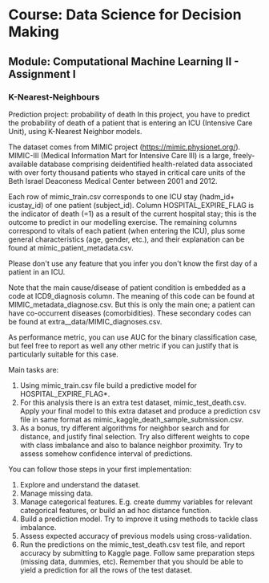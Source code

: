 # Course: Data Science for Decision Making
## Module: Computational Machine Learning II - Assignment I
### K-Nearest-Neighbours

Prediction project: probability of death
In this project, you have to predict the probability of death of a patient that is entering an ICU (Intensive Care Unit), using K-Nearest Neighbor models.

The dataset comes from MIMIC project (https://mimic.physionet.org/). MIMIC-III (Medical Information Mart for Intensive Care III) is a large, freely-available database comprising deidentified health-related data associated with over forty thousand patients who stayed in critical care units of the Beth Israel Deaconess Medical Center between 2001 and 2012.

Each row of mimic_train.csv corresponds to one ICU stay (hadm_id+ icustay_id) of one patient (subject_id). Column HOSPITAL_EXPIRE_FLAG is the indicator of death (=1) as a result of the current hospital stay; this is the outcome to predict in our modelling exercise. The remaining columns correspond to vitals of each patient (when entering the ICU), plus some general characteristics (age, gender, etc.), and their explanation can be found at mimic_patient_metadata.csv.

Please don't use any feature that you infer you don't know the first day of a patient in an ICU.

Note that the main cause/disease of patient condition is embedded as a code at ICD9_diagnosis column. The meaning of this code can be found at MIMIC_metadata_diagnose.csv. But this is only the main one; a patient can have co-occurrent diseases (comorbidities). These secondary codes can be found at extra__data/MIMIC_diagnoses.csv.

As performance metric, you can use AUC for the binary classification case, but feel free to report as well any other metric if you can justify that is particularly suitable for this case.

Main tasks are:

1. Using mimic_train.csv file build a predictive model for HOSPITAL_EXPIRE_FLAG*.
2. For this analysis there is an extra test dataset, mimic_test_death.csv. Apply your final model to this extra dataset and produce a prediction csv file in same format as mimic_kaggle_death_sample_submission.csv.
3. As a bonus, try different algorithms for neighbor search and for distance, and justify final selection. Try also different weights to cope with class imbalance and also to balance neighbor proximity. Try to assess somehow confidence interval of predictions.

You can follow those steps in your first implementation:

1. Explore and understand the dataset.
2. Manage missing data.
3. Manage categorical features. E.g. create dummy variables for relevant categorical features, or build an ad hoc distance function.
4. Build a prediction model. Try to improve it using methods to tackle class imbalance.
5. Assess expected accuracy of previous models using cross-validation.
6. Run the predictions on the mimic_test_death.csv test file, and report accuracy by submitting to Kaggle page. Follow same preparation steps (missing data, dummies, etc). Remember that you should be able to yield a prediction for all the rows of the test dataset.
